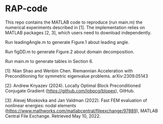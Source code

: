 # RAP-code

This repo contains the MATLAB code to reproduce (run main.m) the numerical experiments described in [1]. The implementation relies on MATLAB packages [2, 3], which users need to download independently.

Run leadingAngle.m to generate Figure.1 about leading angle.

Run figDD.m to generate Figure.2 about domain decomposition.

Run main.m to generate tables in Section 6.

[1]: Nian Shao and Wenbin Chen. Riemannian Acceleration with Preconditioning for symmetric eigenvalue problems. arXiv:2309.05143

[2]: Andrew Knyazev (2024). Locally Optimal Block Preconditioned Conjugate Gradient (https://github.com/lobpcg/blopex), GitHub.

[3]: Alexej Moskovka and Jan Valdman (2022). Fast FEM evaluation of nonlinear energies: nodal elements (https://www.mathworks.com/matlabcentral/fileexchange/97889), MATLAB Central File Exchange. Retrieved May 10, 2022.
